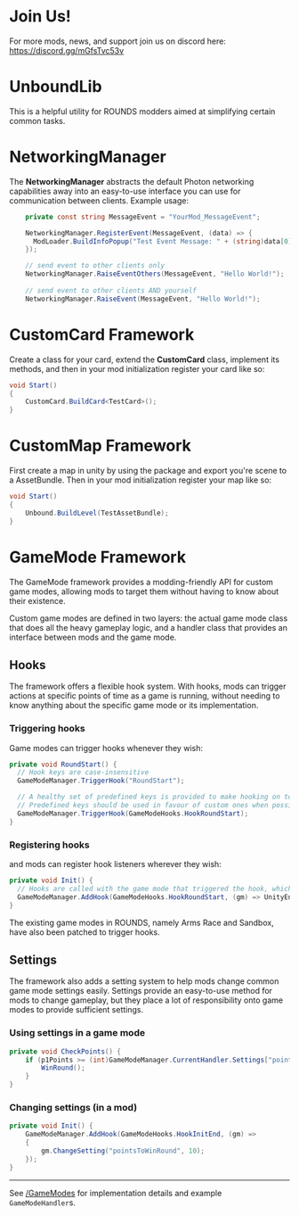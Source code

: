 # Join Us!
For more mods, news, and support join us on discord here: https://discord.gg/mGfsTvc53v

# UnboundLib
This is a helpful utility for ROUNDS modders aimed at simplifying certain common tasks.

# NetworkingManager
The **NetworkingManager** abstracts the default Photon networking capabilities away into an easy-to-use interface you can use for communication between clients.
Example usage:
```c#
	private const string MessageEvent = "YourMod_MessageEvent";

	NetworkingManager.RegisterEvent(MessageEvent, (data) => {
	  ModLoader.BuildInfoPopup("Test Event Message: " + (string)data[0]);    // should print "Test Event Message: Hello World!"
	});

	// send event to other clients only
	NetworkingManager.RaiseEventOthers(MessageEvent, "Hello World!");
	
	// send event to other clients AND yourself
	NetworkingManager.RaiseEvent(MessageEvent, "Hello World!");
```

# CustomCard Framework
Create a class for your card, extend the **CustomCard** class, implement its methods, and then in your mod initialization register your card like so:
```c#
void Start()
{
    CustomCard.BuildCard<TestCard>();
}
```

# CustomMap Framework
First create a map in unity by using the package and export you're scene to a AssetBundle. Then in your mod initialization register your map like so:

```c#
void Start()
{
    Unbound.BuildLevel(TestAssetBundle);
}
```

# GameMode Framework
The GameMode framework provides a modding-friendly API for custom game modes, allowing mods to target them without having to know about their existence.

Custom game modes are defined in two layers: the actual game mode class that does all the heavy gameplay logic, and a handler class that provides an interface
between mods and the game mode.

## Hooks
The framework offers a flexible hook system. With hooks, mods can trigger actions at specific points of time as a game is running, without needing to know
anything about the specific game mode or its implementation.

### Triggering hooks
Game modes can trigger hooks whenever they wish:

```csharp
private void RoundStart() {
  // Hook keys are case-insensitive
  GameModeManager.TriggerHook("RoundStart");

  // A healthy set of predefined keys is provided to make hooking on to them easier.
  // Predefined keys should be used in favour of custom ones when possible.
  GameModeManager.TriggerHook(GameModeHooks.HookRoundStart);
}
```

### Registering hooks
and mods can register hook listeners wherever they wish:

```csharp
private void Init() {
  // Hooks are called with the game mode that triggered the hook, which is always the currently active game mode
  GameModeManager.AddHook(GameModeHooks.HookRoundStart, (gm) => UnityEngine.Debug.Log(gm.Name));
}
```

The existing game modes in ROUNDS, namely Arms Race and Sandbox, have also been patched to trigger hooks.

## Settings
The framework also adds a setting system to help mods change common game mode settings easily. Settings provide an easy-to-use method for mods to change gameplay,
but they place a lot of responsibility onto game modes to provide sufficient settings.

### Using settings in a game mode

```csharp
private void CheckPoints() {
	if (p1Points >= (int)GameModeManager.CurrentHandler.Settings["pointsToWinRound"]) {
		WinRound();
	}
}
```

### Changing settings (in a mod)

```csharp
private void Init() {
	GameModeManager.AddHook(GameModeHooks.HookInitEnd, (gm) =>
	{
		gm.ChangeSetting("pointsToWinRound", 10);
	});
}
```

---

See [/GameModes](./GameModes) for implementation details and example `GameModeHandler`s.
